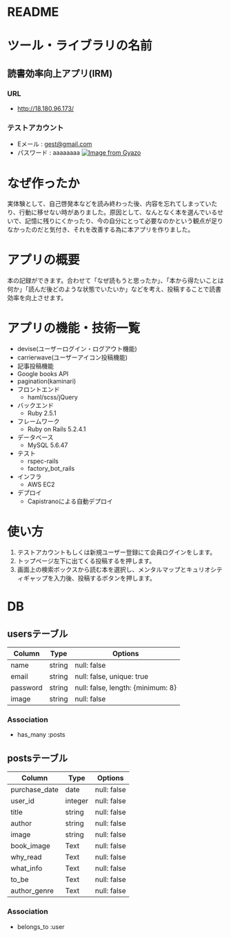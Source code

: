 # README
# ツール・ライブラリの名前
## 読書効率向上アプリ(IRM)
### URL
- http://18.180.96.173/
### テストアカウント
- Eメール : gest@gmail.com
- パスワード : aaaaaaaa
[![Image from Gyazo](https://i.gyazo.com/37cc4bbfa2fdbfecf78752619167769c.jpg)](https://gyazo.com/37cc4bbfa2fdbfecf78752619167769c)
# なぜ作ったか
実体験として、自己啓発本などを読み終わった後、内容を忘れてしまっていたり、行動に移せない時がありました。原因として、なんとなく本を選んでいるせいで、記憶に残りにくかったり、今の自分にとって必要なのかという観点が足りなかったのだと気付き、それを改善する為に本アプリを作りました。

# アプリの概要
本の記録ができます。合わせて「なぜ読もうと思ったか」、「本から得たいことは何か」「読んだ後どのような状態でいたいか」などを考え、投稿することで読書効率を向上させます。

# アプリの機能・技術一覧
- devise(ユーザーログイン・ログアウト機能)
- carrierwave(ユーザーアイコン投稿機能)
- 記事投稿機能
- Google books API
- pagination(kaminari)
- フロントエンド
  - haml/scss/jQuery
- バックエンド
  - Ruby 2.5.1
- フレームワーク
  - Ruby on Rails 5.2.4.1
- データベース
  - MySQL 5.6.47
- テスト
  - rspec-rails
  - factory_bot_rails
- インフラ
  - AWS EC2
- デプロイ
  - Capistranoによる自動デプロイ

# 使い方
1. テストアカウントもしくは新規ユーザー登録にて会員ログインをします。
2. トップページ左下に出てくる投稿するを押します。
3. 画面上の検索ボックスから読む本を選択し、メンタルマップとキュリオシティギャップを入力後、投稿するボタンを押します。

# DB
## usersテーブル
|Column|Type|Options|
|------|----|-------|
|name|string|null: false|
|email|string|null: false, unique: true|
|password|string|null: false, length: {minimum: 8}|
|image|string|null: false|

### Association
- has_many :posts

## postsテーブル
|Column|Type|Options|
|------|----|-------|
|purchase_date|date|null: false|
|user_id|integer|null: false|
|title|string|null: false|
|author|string|null: false|
|image|string|null: false|
|book_image|Text|null: false|
|why_read|Text|null: false|
|what_info|Text|null: false|
|to_be|Text|null: false|
|author_genre|Text|null: false|

### Association
- belongs_to :user
